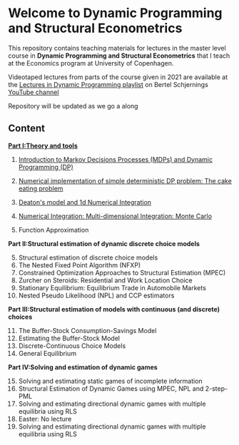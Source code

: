 # Welcome to Dynamic Programming and Structural Econometrics

This repository contains teaching materials for lectures in the master level course in **Dynamic Programming and Structural Econometrics** that I teach at the Economics program at University of Copenhagen. 

Videotaped lectures from parts of the course given in 2021 are available at the [Lectures in Dynamic Programming playlist](https://www.youtube.com/watch?v=SbVIgzWt8So&list=PLzkJu0O0lYnEpJNYJ4Ent_qckS0OKkYYg) on Bertel Schjernings [YouTube channel](https://www.youtube.com/user/BSchjerning)

Repository will be updated as we go a along

## Content
**[Part I:Theory and tools](https://github.com/bschjerning/dp_ucph/tree/main/1_theory_tools)**                                                     

1. [Introduction to Markov Decisions Processes (MDPs) and Dynamic Programming (DP)](https://github.com/bschjerning/dp_ucph/blob/main/1_theory_tools/01_dp_intro.ipynb)
1. [Numerical implementation of simple deterministic DP problem: The cake eating problem](https://github.com/bschjerning/dp_ucph/blob/main/1_theory_tools/02_cake_eating_example.ipynb) 
1. [Deaton's model and 1d Numerical Integration](https://github.com/bschjerning/dp_ucph/blob/main/1_theory_tools/03_deaton_1d_integration.ipynb)

1. [Numerical Integration: Multi-dimensional Integration: Monte Carlo](https://github.com/bschjerning/dp_ucph/blob/main/1_theory_tools/04_multi_d_integration.ipynb)
1. Function Approximation

**Part II:Structural estimation of dynamic discrete choice models**

5. Structural estimation of discrete choice models                      
1. The Nested Fixed Point Algorithm (NFXP)                              
1. Constrained Optimization Approaches to Structural Estimation (MPEC) 
1. Zurcher on Steroids: Residential and Work Location Choice            
1. Stationary Equilibrium: Equilibrium Trade in Automobile Markets      
1. Nested Pseudo Likelihood (NPL) and CCP estimators                    

**Part III:Structural estimation of models with continuous (and discrete) choices**

11. The Buffer-Stock Consumption-Savings Model
1. Estimating the Buffer-Stock Model          
1. Discrete-Continuous Choice Models          
1. General Equilibrium                        

**Part IV:Solving and estimation of dynamic games**				

15. Solving and estimating static games of incomplete information                          
1. Structural Estimation of Dynamic Games using MPEC, NPL and 2-step-PML                  
1. Solving  and estimating directional dynamic games with multiple equilibria using RLS  
1. Easter: No lecture                                                                     
1. Solving  and estimating directional dynamic games with multiple equilibria using RLS   






